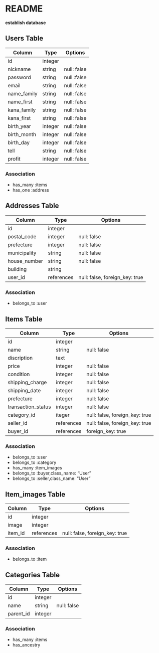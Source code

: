# README

**establish database**

## Users Table
|Column|Type|Options|
|------|----|-------|
|id|integer||
|nickname|string|null: false|
|password|string|null :false|
|email|string|null: false|
|name_family|string|null: false|
|name_first|string|null: false|
|kana_family|string|null: false|
|kana_first|string|null: false|
|birth_year|integer|null: false|
|birth_month|integer|null: false|
|birth_day|integer|null: false|
|tell|string|null: false|
|profit|integer|null: false|
### Association
- has_many :items
- has_one :address


## Addresses Table
|Column|Type|Options|
|------|----|-------|
|id|integer||
|postal_code|integer|null: false|
|prefecture|integer|null: false|
|municipality|string|null: false|
|house_number|string|null: false|
|building|string||
|user_id|references|null: false, foreign_key: true|

### Association
- belongs_to :user


## Items Table
|Column|Type|Options|
|------|----|-------|
|id|integer||
|name|string|null: false|
|discription|text||
|price|integer|null: false|
|condition|integer|null: false|
|shipping_charge|integer|null: false|
|shipping_date|integer|null: false|
|prefecture|integer|null: false|
|transaction_status|integer|null: false|
|category_id|iteger|null: false, foreign_key: true|
|seller_id|references|null: false, foreign_key: true|
|buyer_id|references|foreign_key: true|

### Association
- belongs_to :user
- belongs_to :category
- has_many :item_images
- belongs_to :buyer,class_name: “User”
- belongs_to :seller,class_name: “User”


## Item_images Table
|Column|Type|Options|
|------|----|-------|
|id|integer||
|image|integer||
|item_id|references|null: false, foreign_key: true|

### Association
- belongs_to :item


## Categories Table
|Column|Type|Options|
|------|----|-------|
|id|integer||
|name|string|null: false|
|parent_id|integer||

### Association
- has_many :items
- has_ancestry
